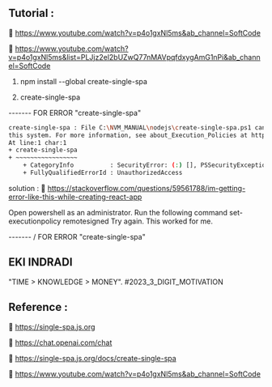 ## Tutorial : 

:link: https://www.youtube.com/watch?v=p4o1gxNl5ms&ab_channel=SoftCode

:link: https://www.youtube.com/watch?v=p4o1gxNl5ms&list=PLJjz2el2bUZwQ77nMAVpqfdxygAmG1nPi&ab_channel=SoftCode

1. npm install --global create-single-spa 

2. create-single-spa  

------- FOR ERROR "create-single-spa"


```sh
create-single-spa : File C:\NVM_MANUAL\nodejs\create-single-spa.ps1 cannot be loaded because running scripts is disabled on 
this system. For more information, see about_Execution_Policies at https:/go.microsoft.com/fwlink/?LinkID=135170.
At line:1 char:1
+ create-single-spa
+ ~~~~~~~~~~~~~~~~~
    + CategoryInfo          : SecurityError: (:) [], PSSecurityException
    + FullyQualifiedErrorId : UnauthorizedAccess
```


solution :
:link:  https://stackoverflow.com/questions/59561788/im-getting-error-like-this-while-creating-react-app

Open powershell as an administrator.
Run the following command set-executionpolicy remotesigned
Try again.
This worked for me.

------- / FOR ERROR "create-single-spa"





## EKI INDRADI

"TIME > KNOWLEDGE > MONEY". #2023_3_DIGIT_MOTIVATION

## Reference : 

:link: https://single-spa.js.org

:link: https://chat.openai.com/chat

:link: https://single-spa.js.org/docs/create-single-spa

:link: https://www.youtube.com/watch?v=p4o1gxNl5ms&ab_channel=SoftCode
